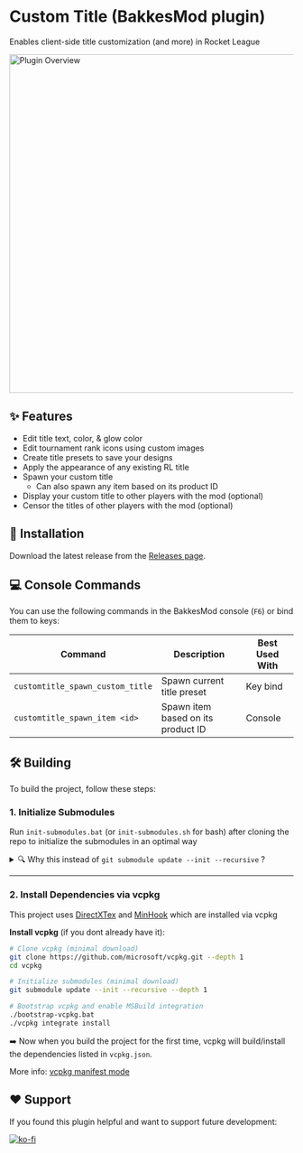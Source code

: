 # Custom Title (BakkesMod plugin)
Enables client-side title customization (and more) in Rocket League

<img src="./assets/images/cover_pic.png" alt="Plugin Overview" width="600"/>

## ✨ Features
- Edit title text, color, & glow color
- Edit tournament rank icons using custom images
- Create title presets to save your designs
- Apply the appearance of any existing RL title
- Spawn your custom title
  - Can also spawn any item based on its product ID
- Display your custom title to other players with the mod (optional)
- Censor the titles of other players with the mod (optional)

## 🔧 Installation
Download the latest release from the [Releases page](https://github.com/smallest-cock/CustomTitle/releases).

## 💻 Console Commands
You can use the following commands in the BakkesMod console (`F6`) or bind them to keys:

| Command | Description | Best Used With |
|--------|-------------|----------------|
| `customtitle_spawn_custom_title` | Spawn current title preset | Key bind |
| `customtitle_spawn_item <id>` | Spawn item based on its product ID | Console |

## 🛠️ Building
To build the project, follow these steps:

### 1. Initialize Submodules
Run `init-submodules.bat` (or `init-submodules.sh` for bash) after cloning the repo to initialize the submodules in an optimal way

<details> <summary>🔍 Why this instead of <code>git submodule update --init --recursive</code> ?</summary>
<li>Avoids downloading 200MB of history for the <strong>nlohmann/json</strong> library</li>
<li>Allows Git to detect updates for the other submodules</li>
</details>

---

### 2. Install Dependencies via vcpkg
This project uses [DirectXTex](https://github.com/microsoft/DirectXTex) and [MinHook](https://github.com/TsudaKageyu/minhook) which are installed via vcpkg

**Install vcpkg** (if you dont already have it):
```bash
# Clone vcpkg (minimal download)
git clone https://github.com/microsoft/vcpkg.git --depth 1
cd vcpkg

# Initialize submodules (minimal download)
git submodule update --init --recursive --depth 1

# Bootstrap vcpkg and enable MSBuild integration
./bootstrap-vcpkg.bat
./vcpkg integrate install
```

➡️ Now when you build the project for the first time, vcpkg will build/install the dependencies listed in `vcpkg.json`.

More info: [vcpkg manifest mode](https://learn.microsoft.com/en-us/vcpkg/consume/manifest-mode?tabs=msbuild%2Cbuild-MSBuild#2---integrate-vcpkg-with-your-build-system)

## ❤️ Support
If you found this plugin helpful and want to support future development:

[![ko-fi](https://ko-fi.com/img/githubbutton_sm.svg)](https://ko-fi.com/sslowdev)